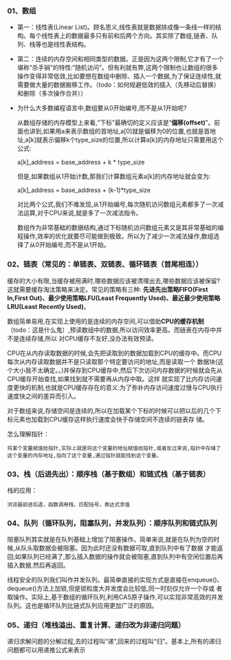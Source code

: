 ### 01、数组

- 第一：线性表(Linear List)。顾名思义,线性表就是数据排成像一条线一样的结构。每个线性表上的数据最多只有前和后两个方向。其实除了数组,链表、队
列、栈等也是线性表结构。

- 第二：连续的内存空间和相同类型的数据。正是因为这两个限制,它才有了一个堪称“杀手锏”的特性:“随机访问”。但有利就有弊,这两个限制也让数组的很多
操作变得非常低效,比如要想在数组中删除、插入一个数据,为了保证连续性,就需要做大量的数据搬移工作。（todo：如何规避低效的插入（先移动后替换）和删除（多次操作合并））

- 为什么大多数编程语言中,数组要从0开始编号,而不是从1开始呢?

    从数组存储的内存模型上来看,“下标”最确切的定义应该是“**偏移(offset)**”。前面也讲到,如果用a来表示数组的首地址,a[0]就是偏移为0的位置,也就是首地
    址,a[k]就表示偏移k个type_size的位置,所以计算a[k]的内存地址只需要用这个公式:

    a[k]_address = base_address + k * type_size

    但是,如果数组从1开始计数,那我们计算数组元素a[k]的内存地址就会变为:

    a[k]_address = base_address + (k-1)*type_size

    对比两个公式,我们不难发现,从1开始编号,每次随机访问数组元素都多了一次减法运算,对于CPU来说,就是多了一次减法指令。

    数组作为非常基础的数据结构,通过下标随机访问数组元素又是其非常基础的编程操作,效率的优化就要尽可能做到极致。所以为了减少一次减法操作,数组选
    择了从0开始编号,而不是从1开始。


### 02、链表（常见的：单链表、双链表、循环链表（首尾相连））

缓存的大小有限,当缓存被用满时,哪些数据应该被清理出去,哪些数据应该被保留?这就需要缓存淘汰策略来决定。常见的策略有三种:
**先进先出策略FIFO(First In,First Out)、最少使用策略LFU(Least Frequently Used)、最近最少使用策略LRU(Least Recently Used)**。

数组简单易用,在实现上使用的是连续的内存空间,可以借助**CPU的缓存机制**（todo：这是什么鬼）,预读数组中的数据,所以访问效率更高。而链表在内存中并不是连续存储,所以
对CPU缓存不友好,没办法有效预读。

CPU在从内存读取数据的时候,会先把读取到的数据加载到CPU的缓存中。而CPU每次从内存读取数据并不是只读取那个特定要访问的地址,而是读取一个
数据块(这个大小我不太确定。。)并保存到CPU缓存中,然后下次访问内存数据的时候就会先从CPU缓存开始查找,如果找到就不需要再从内存中取。这样
就实现了比内存访问速度更快的机制,也就是CPU缓存存在的意义:为了弥补内存访问速度过慢与CPU执行速度快之间的差异而引入。

对于数组来说,存储空间是连续的,所以在加载某个下标的时候可以把以后的几个下标元素也加载到CPU缓存这样执行速度会快于存储空间不连续的链表存
储。

怎么理解指针：

    将某个变量赋值给指针,实际上就是将这个变量的地址赋值给指针,或者反过来说,指针中存储了这个变量的内存地址,指向了这个变量,通过指针就能找到这个变量。


### 03、栈（后进先出）：顺序栈（基于数组）和链式栈（基于链表）

栈的应用：

    浏览器前进后退，函数调用栈，匹配括号，表达式求值


### 04、队列（循环队列，阻塞队列，并发队列）：顺序队列和链式队列

阻塞队列其实就是在队列基础上增加了阻塞操作。简单来说,就是在队列为空的时候,从队头取数据会被阻塞。因为此时还没有数据可取,直到队列中有了数据
才能返回;如果队列已经满了,那么插入数据的操作就会被阻塞,直到队列中有空闲位置后再插入数据,然后再返回。

线程安全的队列我们叫作并发队列。最简单直接的实现方式是直接在enqueue()、dequeue()方法上加锁,但是锁粒度大并发度会比较低,同一时刻仅允许一个存或
者取操作。实际上,基于数组的循环队列,利用CAS原子操作,可以实现非常高效的并发队列。这也是循环队列比链式队列应用更加广泛的原因。

### 05、递归（堆栈溢出、重复计算、递归改为非递归问题）

递归求解问题的分解过程,去的过程叫“递”,回来的过程叫“归”。基本上,所有的递归问题都可以用递推公式来表示


